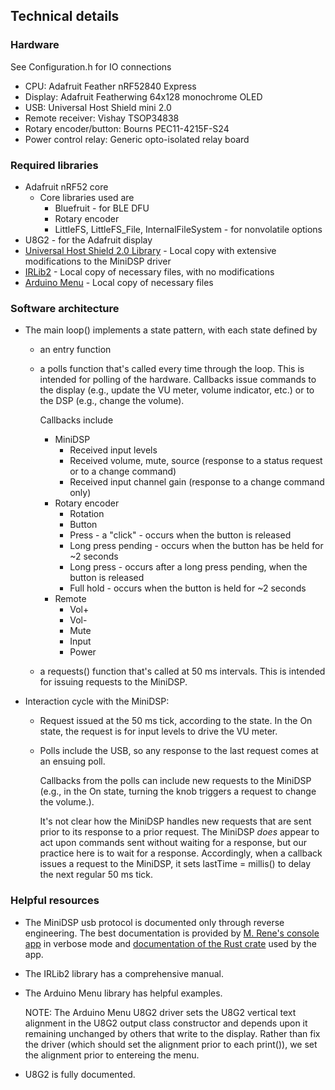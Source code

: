 ## Technical details

### Hardware
See Configuration.h for IO connections
- CPU: Adafruit Feather nRF52840 Express
- Display: Adafruit Featherwing 64x128 monochrome OLED
- USB: Universal Host Shield mini 2.0
- Remote receiver: Vishay TSOP34838
- Rotary encoder/button: Bourns PEC11-4215F-S24
- Power control relay: Generic opto-isolated relay board 
### Required libraries
- Adafruit nRF52 core
  - Core libraries used are
    - Bluefruit - for BLE DFU
    - Rotary encoder
    - LittleFS, LittleFS_File, InternalFileSystem - for nonvolatile options
- U8G2 - for the Adafruit display
- [Universal Host Shield 2.0 Library](https://github.com/felis/USB_Host_Shield_2.0) - Local copy with extensive modifications to the MiniDSP driver
- [IRLib2](https://github.com/cyborg5/IRLib2) - Local copy of necessary files, with no modifications
- [Arduino Menu](https://github.com/neu-rah/ArduinoMenu) - Local copy of necessary files
### Software architecture
- The main loop() implements a state pattern, with each state defined by
  - an entry function
  - a polls function that's called every time through the loop. This is intended for polling of the hardware. Callbacks issue commands to the display (e.g., update the VU meter, volume indicator, etc.) or to the DSP (e.g., change the volume). 
  
    Callbacks include
    - MiniDSP
        - Received input levels
        - Received volume, mute, source (response to a status request or to a change command)
        - Received input channel gain (response to a change command only)
    - Rotary encoder
        - Rotation
        - Button
        - Press - a "click" - occurs when the button is released
        - Long press pending - occurs when the button has be held for ~2 seconds
        - Long press - occurs after a long press pending, when the button is released
        - Full hold - occurs when the button is held for ~2 seconds
    - Remote
        - Vol+
        - Vol-
        - Mute
        - Input
        - Power

  - a requests() function that's called at 50 ms intervals. This is intended for issuing requests to the MiniDSP.

- Interaction cycle with the MiniDSP:
  - Request issued at the 50 ms tick, according to the state. In the On state, the request is for input levels to drive the VU meter.
  - Polls include the USB, so any response to the last request comes at an ensuing poll. 

    Callbacks from the polls can include new requests to the MiniDSP (e.g., in the On state, turning the knob triggers a request to change the volume.).
  
    It's not clear how the MiniDSP handles new requests that are sent prior to its response to a prior request. The MiniDSP *does* appear to act upon commands sent without waiting for a response, but our practice here is to wait for a response. Accordingly, when a callback issues a request to the MiniDSP, it sets lastTime = millis() to delay the next regular 50 ms tick.  


### Helpful resources
- The MiniDSP usb protocol is documented only through reverse engineering. The best documentation is provided by [M. Rene's console app](https://github.com/mrene/minidsp-rs) in verbose mode and [documentation of the Rust crate](https://docs.rs/minidsp-protocol/0.1.4/src/minidsp_protocol/commands.rs.html) used by the app.
- The IRLib2 library has a comprehensive manual.
- The Arduino Menu library has helpful examples. 

    NOTE: The Arduino Menu U8G2 driver sets the U8G2 vertical text alignment in the U8G2 output class constructor and depends upon it remaining unchanged by others that write to the display. Rather than fix the driver (which should set the alignment prior to each print()), we set the alignment prior to entereing the menu.
- U8G2 is fully documented.